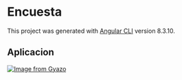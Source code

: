 # Encuesta

This project was generated with [Angular CLI](https://github.com/angular/angular-cli) version 8.3.10.

## Aplicacion

[![Image from Gyazo](https://i.gyazo.com/a65b4bc49bfbbe002d34e2a4310b866e.png)](https://gyazo.com/a65b4bc49bfbbe002d34e2a4310b866e)


